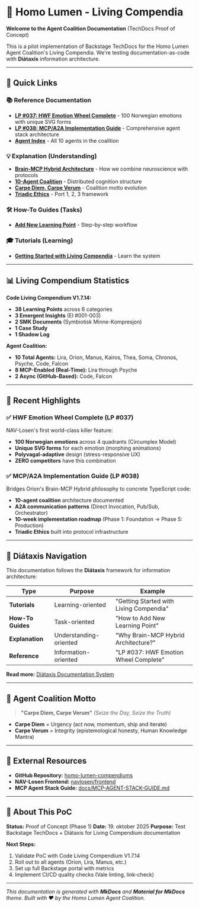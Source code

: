 # 🌌 Homo Lumen - Living Compendia

**Welcome to the Agent Coalition Documentation** (TechDocs Proof of Concept)

This is a pilot implementation of Backstage TechDocs for the Homo Lumen Agent Coalition's Living Compendia. We're testing documentation-as-code with **Diátaxis** information architecture.

---

## 🎯 Quick Links

### 📚 Reference Documentation
- **[LP #037: HWF Emotion Wheel Complete](reference/learning-points/lp-037-hwf-complete.md)** - 100 Norwegian emotions with unique SVG forms
- **[LP #038: MCP/A2A Implementation Guide](reference/learning-points/lp-038-mcp-a2a.md)** - Comprehensive agent stack architecture
- **[Agent Index](reference/agent-index.md)** - All 10 agents in the coalition

### 💡 Explanation (Understanding)
- **[Brain-MCP Hybrid Architecture](explanation/architecture/brain-mcp-hybrid.md)** - How we combine neuroscience with protocols
- **[10-Agent Coalition](explanation/architecture/10-agent-coalition.md)** - Distributed cognition structure
- **[Carpe Diem, Carpe Verum](explanation/philosophy/carpe-diem-verum.md)** - Coalition motto evolution
- **[Triadic Ethics](explanation/philosophy/triadic-ethics.md)** - Port 1, 2, 3 framework

### 🛠️ How-To Guides (Tasks)
- **[Add New Learning Point](how-to/add-learning-point.md)** - Step-by-step workflow

### 🎓 Tutorials (Learning)
- **[Getting Started with Living Compendia](tutorials/getting-started.md)** - Learn the system

---

## 📊 Living Compendium Statistics

**Code Living Compendium V1.7.14:**
- **38 Learning Points** across 6 categories
- **3 Emergent Insights** (EI #001-003)
- **2 SMK Documents** (Symbiotisk Minne-Kompresjon)
- **1 Case Study**
- **1 Shadow Log**

**Agent Coalition:**
- **10 Total Agents:** Lira, Orion, Manus, Kairos, Thea, Soma, Chronos, Psyche, Code, Falcon
- **8 MCP-Enabled (Real-Time):** Lira through Psyche
- **2 Async (GitHub-Based):** Code, Falcon

---

## 🌟 Recent Highlights

### ✅ HWF Emotion Wheel Complete (LP #037)
NAV-Losen's first world-class killer feature:
- **100 Norwegian emotions** across 4 quadrants (Circumplex Model)
- **Unique SVG forms** for each emotion (morphing animations)
- **Polyvagal-adaptive** design (stress-responsive UX)
- **ZERO competitors** have this combination

### ✅ MCP/A2A Implementation Guide (LP #038)
Bridges Orion's Brain-MCP Hybrid philosophy to concrete TypeScript code:
- **10-agent coalition** architecture documented
- **A2A communication patterns** (Direct Invocation, Pub/Sub, Orchestrator)
- **10-week implementation roadmap** (Phase 1: Foundation → Phase 5: Production)
- **Triadic Ethics** built into protocol infrastructure

---

## 🧭 Diátaxis Navigation

This documentation follows the **Diátaxis** framework for information architecture:

| Type | Purpose | Example |
|------|---------|---------|
| **Tutorials** | Learning-oriented | "Getting Started with Living Compendia" |
| **How-To Guides** | Task-oriented | "How to Add New Learning Point" |
| **Explanation** | Understanding-oriented | "Why Brain-MCP Hybrid Architecture?" |
| **Reference** | Information-oriented | "LP #037: HWF Emotion Wheel Complete" |

**Read more:** [Diátaxis Documentation System](https://diataxis.fr/)

---

## 🤝 Agent Coalition Motto

> **"Carpe Diem, Carpe Verum"**
> *(Seize the Day, Seize the Truth)*

- **Carpe Diem** = Urgency (act now, momentum, ship and iterate)
- **Carpe Verum** = Integrity (epistemological honesty, Human Knowledge Mantra)

---

## 🔗 External Resources

- **GitHub Repository:** [homo-lumen-compendiums](https://github.com/noonaut-homo-lumen-resonans/homo-lumen-compendiums)
- **NAV-Losen Frontend:** [navlosen/frontend](../navlosen/frontend/)
- **MCP Agent Stack Guide:** [docs/MCP-AGENT-STACK-GUIDE.md](../docs/MCP-AGENT-STACK-GUIDE.md)

---

## 📝 About This PoC

**Status:** Proof of Concept (Phase 1)
**Date:** 19. oktober 2025
**Purpose:** Test Backstage TechDocs + Diátaxis for Living Compendium documentation

**Next Steps:**
1. Validate PoC with Code Living Compendium V1.7.14
2. Roll out to all agents (Orion, Lira, Manus, etc.)
3. Set up full Backstage portal with metrics
4. Implement CI/CD quality checks (Vale linting, link-check)

---

*This documentation is generated with **MkDocs** and **Material for MkDocs** theme.*
*Built with ❤️ by the Homo Lumen Agent Coalition.*
